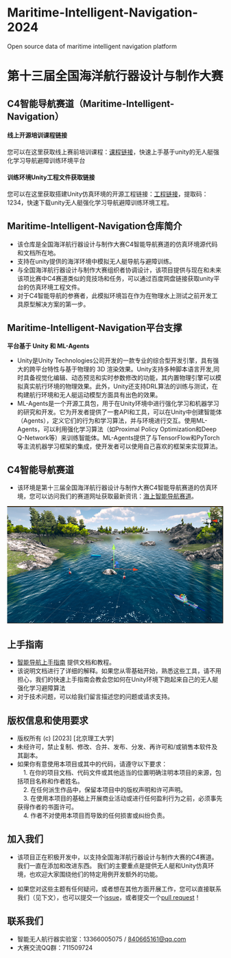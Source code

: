 # Maritime-Intelligent-Navigation-2024
Open source data of maritime intelligent navigation platform
# 第十三届全国海洋航行器设计与制作大赛
## C4智能导航赛道（Maritime-Intelligent-Navigation）

#### 线上开源培训课程链接
 您可以在这里获取线上赛前培训课程：[课程链接](https://www.zhihuishu.com/virtual_portals_h5/virtualExperiment.html#/indexPage?courseId=2000092634)，快速上手基于unity的无人艇强化学习导航避障训练环境平台
 #### 训练环境Unity工程文件获取链接
 您可以在这里获取搭建Unity仿真环境的开源工程链接：[工程链接](https://pan.baidu.com/s/1VWEVSLpuW6CNF9cia6apSw)，提取码：1234，快速下载unity无人艇强化学习导航避障训练环境工程。

## Maritime-Intelligent-Navigation仓库简介
* 该仓库是全国海洋航行器设计与制作大赛C4智能导航赛道的仿真环境源代码和文档所在地。
* 支持在unity提供的海洋环境中模拟无人艇导航与避障训练。
* 与全国海洋航行器设计与制作大赛组织者协调设计，该项目提供与现在和未来该项比赛中C4赛道类似的竞技场和任务，可以通过百度网盘链接获取unity平台的仿真环境工程文件。
* 对于C4智能导航的参赛者，此模拟环境旨在作为在物理水上测试之前开发工具原型解决方案的第一步。
 
## Maritime-Intelligent-Navigation平台支撑
   **平台基于 Unity 和 ML-Agents**
* Unity是Unity Technologies公司开发的一款专业的综合型开发引擎，具有强大的跨平台特性与基于物理的 3D 渲染效果。Unity支持多种脚本语言开发,同时具备视觉化编辑、动态预览和实时参数修改的功能，其内置物理引擎可以模拟真实航行环境的物理效果。此外，Unity还支持DRL算法的训练与测试，在构建航行环境和无人艇运动模型方面具有出色的效果。
* ML-Agents是一个开源工具包，用于在Unity环境中进行强化学习和机器学习的研究和开发。它为开发者提供了一套API和工具，可以在Unity中创建智能体（Agents），定义它们的行为和学习算法，并与环境进行交互。使用ML-Agents，可以利用强化学习算法（如Proximal Policy Optimization和Deep Q-Network等）来训练智能体。ML-Agents提供了与TensorFlow和PyTorch等主流机器学习框架的集成，使开发者可以使用自己喜欢的框架来实现算法。

## C4智能导航赛道
* 该环境是第十三届全国海洋航行器设计与制作大赛C4智能导航赛道的仿真环境，您可以访问我们的赛道网址获取最新资讯：[海上智能导航赛道](https://hangxingqi2023.github.io/Maritime-Intelligent-Navigation/)。

![训练场景](docs/image/unity17.PNG)

## 上手指南
 * [智能导航上手指南](https://spaitlab.github.io/Maritime-Intelligent-Navigation-2024/%E5%BF%AB%E9%80%9F%E4%B8%8A%E6%89%8B%E6%8C%87%E5%8D%97/) 提供文档和教程。
 * 该说明文档进行了详细的解释。如果您从零基础开始，熟悉这些工具，请不用担心，我们的快速上手指南会教会您如何在Unity环境下跑起来自己的无人艇强化学习避障算法
 * 对于技术问题，可以给我们留言描述您的问题或请求支持。

## 版权信息和使用要求
 * 版权所有 (c) [2023] [北京理工大学]
 * 未经许可，禁止复制、修改、合并、发布、分发、再许可和/或销售本软件及其副本。
 * 如果你有意使用本项目或其中的代码，请遵守以下要求：  
&emsp;1. 在你的项目文档、代码文件或其他适当的位置明确注明本项目的来源，包括项目名称和作者姓名。  
&emsp;2. 在任何派生作品中，保留本项目中的版权声明和许可声明。  
&emsp;3. 在使用本项目的基础上开展商业活动或进行任何盈利行为之前，必须事先获得作者的书面许可。  
&emsp;4. 作者不对使用本项目而导致的任何损害或纠纷负责。  

## 加入我们
* 该项目正在积极开发中，以支持全国海洋航行器设计与制作大赛的C4赛道。 我们一直在添加和改进东西。 我们的主要重点是提供无人艇和Unity仿真环境，也欢迎大家围绕他们的特定用例开发额外的功能。

* 如果您对这些主题有任何疑问，或者想在其他方面开展工作，您可以直接联系我们（见下文），也可以提交一个[issue](https://github.com/spaitlab/Maritime-Intelligent-Navigation-2024/issues)，或者提交一个[pull
 request](https://github.com/spaitlab/Maritime-Intelligent-Navigation-2024/pulls)！



## 联系我们

* 智能无人航行器实验室：13366005075 / 840665161@qq.com
* 大赛交流QQ群：711509724
